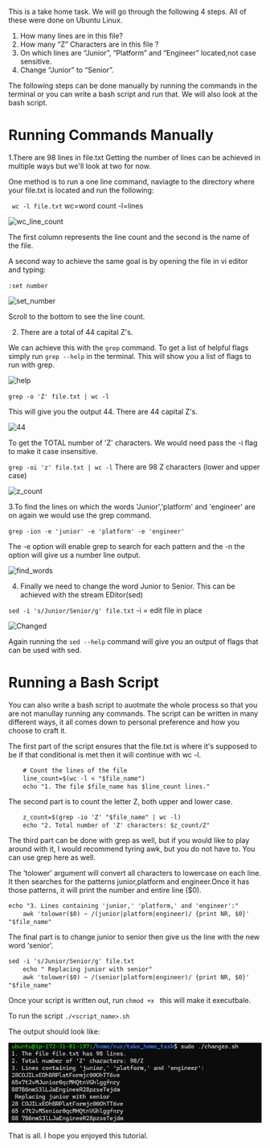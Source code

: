 This is a take home task. We will go through the following 4 steps. All of these were done on Ubuntu Linux.

1. How many lines are in this file?
2. How many “Z” Characters are in this file ?
3. On which lines are  “Junior”, “Platform” and “Engineer” located,not case
sensitive.
4. Change “Junior” to “Senior”.

The following steps can be done manually by running the commands in the terminal or you can write a bash script and run that. We will also look at the bash script.

# Running Commands Manually 
1.There are 98 lines in file.txt
Getting the number of lines can be achieved in multiple ways but we'll look at two for now. 

One method is to run a one line command, naviagte to the directory where your file.txt is located and run the following:

``` wc -l file.txt```  wc=word count  -l=lines

![wc_line_count](https://github.com/ilknurm/take_home_task/blob/main/images/wc_line_count.png)

The first column represents the line count and the second is the name of the file.

A second way to achieve the same goal is by opening the file in vi editor and typing:

```:set number```

![set_number](https://github.com/ilknurm/take_home_task/blob/main/images/set_number.png)

Scroll to the bottom to see the line count.

2. There are a total of 44 capital Z's.

We can achieve this with the ``` grep ``` command. To get a list of helpful flags simply run ``` grep --help ``` in the terminal. This will show you a list of flags to run with grep.

![help](https://github.com/ilknurm/take_home_task/blob/main/images/help.png)

``` grep -o 'Z' file.txt | wc -l ```

This will give you the output 44. There are 44 capital Z's.


![44](https://github.com/ilknurm/take_home_task/blob/main/images/44.png)

To get the TOTAL number of 'Z' characters. We would need pass the -i flag to make it case insensitive.

``` grep -oi 'z' file.txt | wc -l ``` 
There are 98 Z characters (lower and upper case)

![z_count](https://github.com/ilknurm/take_home_task/blob/main/images/total_Z.png)

3.To find the lines on which the words 'Junior','platform' and 'engineer' are on again we would use the grep command.

``` grep -ion -e 'junior' -e 'platform' -e 'engineer' ```

The -e option will enable grep to search for each pattern and the -n the option will give us a number line output.

![find_words](https://github.com/ilknurm/take_home_task/blob/main/images/find_words.png)

4. Finally we need to change the word Junior to Senior. This can be achieved with the stream EDitor(sed)

``` sed -i 's/Junior/Senior/g' file.txt ``` -i = edit file in place

![Changed](https://github.com/ilknurm/take_home_task/blob/main/images/changed.png)

Again running the ```sed --help``` command will give you an output of flags that can be used with sed.

# Running a Bash Script


You can also write a bash script to auotmate the whole process so that you are not manullay running any commands. The script can be written in many different ways, it all comes down to personal preference and how you choose to craft it.

The first part of the script ensures that the file.txt is where it's supposed to be if that conditional is met then  it will continue with wc -l.

```if [ -e "$file_name" ]; then
    # Count the lines of the file
    line_count=$(wc -l < "$file_name")
    echo "1. The file $file_name has $line_count lines."
```




The second part is to count the letter Z, both upper and lower case.




```# Count the total number of 'Z' characters
    z_count=$(grep -io 'Z' "$file_name" | wc -l)
    echo "2. Total number of 'Z' characters: $z_count/Z"
```
The third part can be done with grep as well, but if you would like to play around with it, I would recommend tyring awk, but you do not have to. You can use grep here as well.

The 'tolower' argument will convert all characters to lowercase on each line. It then searches for the patterns junior,platform and engineer.Once it has those patterns, it will print the number and entire line ($0).
```
echo "3. Lines containing 'junior,' 'platform,' and 'engineer':"
    awk 'tolower($0) ~ /(junior|platform|engineer)/ {print NR, $0}' "$file_name"
```
The final part is to change junior to senior then give us the line with the new word 'senior'.

```
sed -i 's/Junior/Senior/g' file.txt
    echo " Replacing junior with senior"
    awk 'tolower($0) ~ /(senior|platform|engineer)/ {print NR, $0}' "$file_name" 
```



Once your script is written out, run ```chmod +x ``` this will make it executbale.

To run the script ```./<script_name>.sh```

The output should look like:

![script](https://github.com/ilknurm/take_home_task/blob/main/images/script.png)

That is all.
I hope you enjoyed this tutorial.








